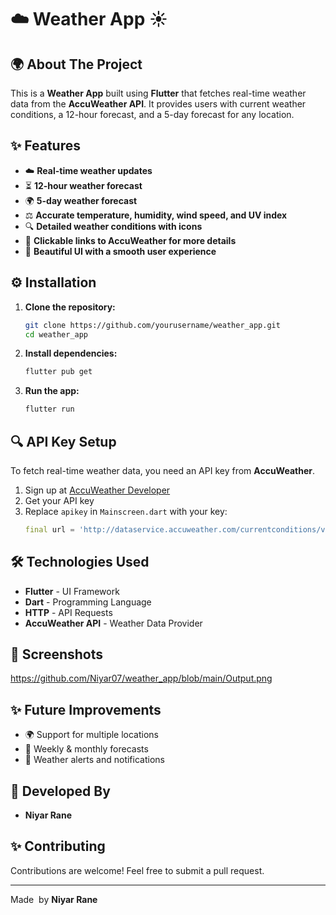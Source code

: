# ☁️ Weather App ☀️



## 🌍 About The Project

This is a **Weather App** built using **Flutter** that fetches real-time weather data from the **AccuWeather API**. It provides users with current weather conditions, a 12-hour forecast, and a 5-day forecast for any location.

## ✨ Features

- ☁️ **Real-time weather updates**
- ⏳ **12-hour weather forecast**
- 🌍 **5-day weather forecast**
- ⚖️ **Accurate temperature, humidity, wind speed, and UV index**
- 🔍 **Detailed weather conditions with icons**
- 📖 **Clickable links to AccuWeather for more details**
- 🎨 **Beautiful UI with a smooth user experience**

## ⚙️ Installation

1. **Clone the repository:**
   ```bash
   git clone https://github.com/yourusername/weather_app.git
   cd weather_app
   ```
2. **Install dependencies:**
   ```bash
   flutter pub get
   ```
3. **Run the app:**
   ```bash
   flutter run
   ```

## 🔍 API Key Setup

To fetch real-time weather data, you need an API key from **AccuWeather**.

1. Sign up at [AccuWeather Developer](https://developer.accuweather.com/)
2. Get your API key
3. Replace `apikey` in `Mainscreen.dart` with your key:
   ```dart
   final url = 'http://dataservice.accuweather.com/currentconditions/v1/204844?apikey=YOUR_API_KEY&details=true';
   ```

## 🛠️ Technologies Used

- **Flutter** - UI Framework
- **Dart** - Programming Language
- **HTTP** - API Requests
- **AccuWeather API** - Weather Data Provider

## 🎉 Screenshots
https://github.com/Niyar07/weather_app/blob/main/Output.png


## ✨ Future Improvements

- 🌍 Support for multiple locations
- 📅 Weekly & monthly forecasts
- 🔔 Weather alerts and notifications

## 👥 Developed By

- **Niyar Rane**

## ✨ Contributing

Contributions are welcome! Feel free to submit a pull request.

---

Made  by **Niyar Rane**

